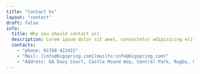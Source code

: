 ```yaml
---
title: "Contact Us"
layout: "contact"
draft: false
info: 
  title: Why you should contact us!
  description: Lorem ipsum dolor sit amet, consectetur adipisicing elit. Velit recusandae voluptates doloremque veniam temporibus porro culpa ipsa, nisi soluta minima saepe laboriosam debitis nesciunt.
  contacts:
    - "phone: 01788 422422"
    - "Mail: [info@bigspring.com](mailto:info@bigspring.com)"
    - "Address: 6A Davy Court, Castle Mound Way, Central Park, Rugby, CV23 0UZ"
---
```

